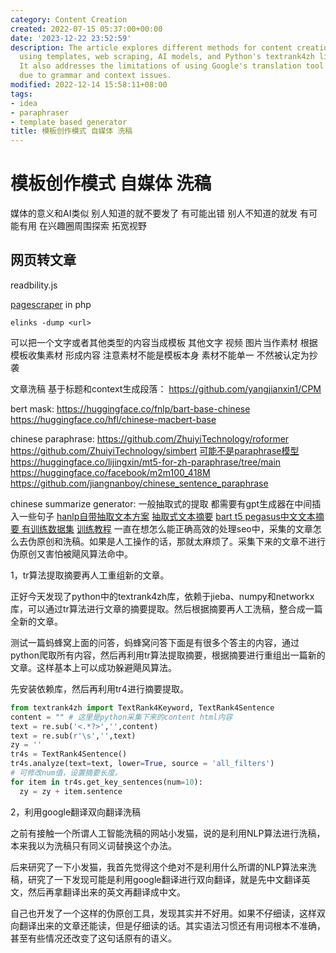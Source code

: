 ```yaml
---
category: Content Creation
created: 2022-07-15 05:37:00+00:00
date: '2023-12-22 23:52:59'
description: The article explores different methods for content creation, such as
  using templates, web scraping, AI models, and Python's textrank4zh library for summarization.
  It also addresses the limitations of using Google's translation tool for ghostwriting
  due to grammar and context issues.
modified: 2022-12-14 15:58:11+08:00
tags:
- idea
- paraphraser
- template based generator
title: 模板创作模式 自媒体 洗稿
---
```


# 模板创作模式 自媒体 洗稿

媒体的意义和AI类似 别人知道的就不要发了 有可能出错 别人不知道的就发 有可能有用 在兴趣圈周围探索 拓宽视野

## 网页转文章

readbility.js

[pagescraper](https://github.com/Nixes/PageScraper) in php

`elinks -dump <url>`

可以把一个文字或者其他类型的内容当成模板 其他文字 视频 图片当作素材 根据模板收集素材 形成内容 注意素材不能是模板本身 素材不能单一 不然被认定为抄袭

文章洗稿 基于标题和context生成段落：
https://github.com/yangjianxin1/CPM

bert mask:
https://huggingface.co/fnlp/bart-base-chinese
https://huggingface.co/hfl/chinese-macbert-base

chinese paraphrase:
https://github.com/ZhuiyiTechnology/roformer
https://github.com/ZhuiyiTechnology/simbert
[可能不是paraphrase模型](https://github.com/ZhuiyiTechnology/WoBERT)
https://huggingface.co/lijingxin/mt5-for-zh-paraphrase/tree/main
https://huggingface.co/facebook/m2m100_418M
https://github.com/jiangnanboy/chinese_sentence_paraphrase

chinese summarize generator:
一般抽取式的提取 都需要有gpt生成器在中间插入一些句子
[hanlp自带抽取文本方案](https://blog.csdn.net/Thefreelittle/article/details/121342813)
[抽取式文本摘要](https://www.bbsmax.com/A/pRdB0nQGJn/)
[bart t5 pegasus中文文本摘要 有训练数据集](https://github.com/downw/summrization) [训练教程](https://blog.csdn.net/weixin_43718786/article/details/119741580)
一直在想怎么能正确高效的处理seo中，采集的文章怎么去伪原创和洗稿。如果是人工操作的话，那就太麻烦了。采集下来的文章不进行伪原创又害怕被飓风算法命中。

1，tr算法提取摘要再人工重组新的文章。

正好今天发现了python中的textrank4zh库，依赖于jieba、numpy和networkx库，可以通过tr算法进行文章的摘要提取。然后根据摘要再人工洗稿，整合成一篇全新的文章。

测试一篇蚂蜂窝上面的问答，蚂蜂窝问答下面是有很多个答主的内容，通过python爬取所有内容，然后再利用tr算法提取摘要，根据摘要进行重组出一篇新的文章。这样基本上可以成功躲避飓风算法。

先安装依赖库，然后再利用tr4进行摘要提取。

```python
from textrank4zh import TextRank4Keyword, TextRank4Sentence
content = "" # 这里是python采集下来的content html内容
text = re.sub('<.*?>','',content)
text = re.sub(r'\s','',text)
zy = ''
tr4s = TextRank4Sentence()
tr4s.analyze(text=text, lower=True, source = 'all_filters')
# 可修改num值，设置摘要长度。
for item in tr4s.get_key_sentences(num=10): 
  zy = zy + item.sentence
```

2，利用google翻译双向翻译洗稿

之前有接触一个所谓人工智能洗稿的网站小发猫，说的是利用NLP算法进行洗稿，本来我以为洗稿只有同义词替换这个办法。

后来研究了一下小发猫，我首先觉得这个绝对不是利用什么所谓的NLP算法来洗稿，研究了一下发现可能是利用google翻译进行双向翻译，就是先中文翻译英文，然后再拿翻译出来的英文再翻译成中文。

自己也开发了一个这样的伪原创工具，发现其实并不好用。如果不仔细读，这样双向翻译出来的文章还能读，但是仔细读的话。其实语法习惯还有用词根本不准确，甚至有些情况还改变了这句话原有的语义。
